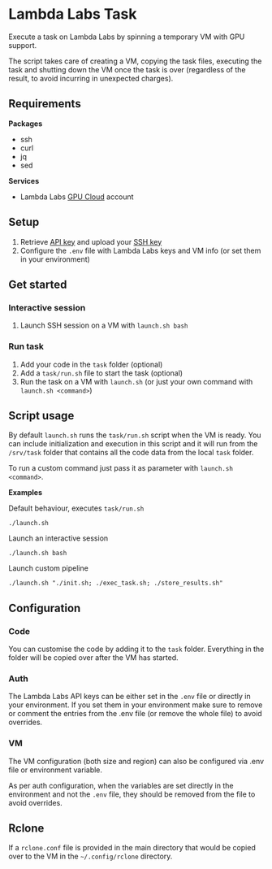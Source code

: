 # Lambda Labs Task

Execute a task on Lambda Labs by spinning a temporary VM with GPU support.

The script takes care of creating a VM, copying the task files, executing the task and shutting down the VM once the task is over (regardless of the result, to avoid incurring in unexpected charges).

## Requirements

**Packages**

- ssh
- curl
- jq
- sed

**Services**

- Lambda Labs [GPU Cloud](https://lambdalabs.com/service/gpu-cloud) account

## Setup

1. Retrieve [API key](https://cloud.lambdalabs.com/api-keys) and upload your [SSH key](https://cloud.lambdalabs.com/ssh-keys)
2. Configure the `.env` file with Lambda Labs keys and VM info (or set them in your environment)

## Get started

### Interactive session

1. Launch SSH session on a VM with `launch.sh bash`

### Run task

1. Add your code in the `task` folder (optional)
2. Add a `task/run.sh` file to start the task (optional)
3. Run the task on a VM with `launch.sh` (or just your own command with `launch.sh <command>`)

## Script usage 

By default `launch.sh` runs the `task/run.sh` script when the VM is ready.
You can include initialization and execution in this script and it will run from the `/srv/task` folder that contains all the code data from the local `task` folder.

To run a custom command just pass it as parameter with `launch.sh <command>`.

**Examples**

Default behaviour, executes `task/run.sh`
```
./launch.sh
```

Launch an interactive session
```
./launch.sh bash
```

Launch custom pipeline
```
./launch.sh "./init.sh; ./exec_task.sh; ./store_results.sh"
```

## Configuration

### Code

You can customise the code by adding it to the `task` folder.
Everything in the folder will be copied over after the VM has started.

### Auth

The Lambda Labs API keys can be either set in the `.env` file or directly in your environment.
If you set them in your environment make sure to remove or comment the entries from the .env file (or remove the whole file) to avoid overrides.

### VM

The VM configuration (both size and region) can also be configured via .env file or environment variable.

As per auth configuration, when the variables are set directly in the environment and not the `.env` file, they should be removed from the file to avoid overrides.

## Rclone

If a `rclone.conf` file is provided in the main directory that would be copied over to the VM in the `~/.config/rclone` directory.